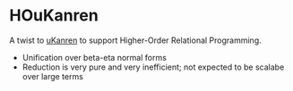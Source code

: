 # HOuKanren

A twist to [uKanren](https://github.com/rntz/ukanren) to support Higher-Order Relational Programming.
 - Unification over beta-eta normal forms
 - Reduction is very pure and very inefficient; not expected to be scalabe over large terms
